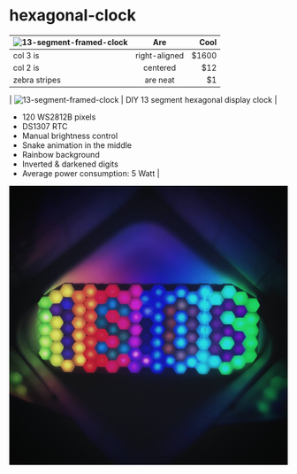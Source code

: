 # hexagonal-clock

| ![13-segment-framed-clock](13-segment-framed-clock.gif)      | Are           | Cool  |
| ------------- |:-------------:| -----:|
| col 3 is      | right-aligned | $1600 |
| col 2 is      | centered      |   $12 |
| zebra stripes | are neat      |    $1 |

| ![13-segment-framed-clock](13-segment-framed-clock.gif) | DIY  13 segment hexagonal display clock |
- 120 WS2812B pixels
- DS1307 RTC 
- Manual brightness control
- Snake animation in the middle
- Rainbow background
- Inverted & darkened digits
- Average power consumption: 5 Watt |





![13-segment-framed-clock](13-segment-framed-clock.jpg)

